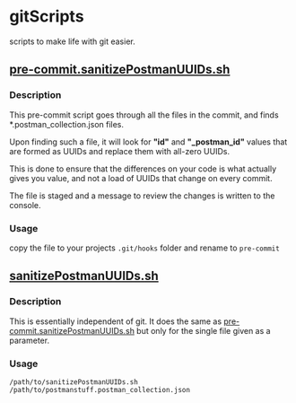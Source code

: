 # gitScripts
scripts to make life with git easier.



## [pre-commit.sanitizePostmanUUIDs.sh](pre-commit.sanitizePostmanUUIDs.sh)

### Description
This pre-commit script goes through all the files in the commit, and finds \*.postman_collection.json files.

Upon finding such a file, it will look for **"id"** and **"_postman_id"** values that are formed as UUIDs and replace them with all-zero UUIDs.

This is done to ensure that the differences on your code is what actually gives you value, and not a load of UUIDs that change on every commit.

The file is staged and a message to review the changes is written to the console.

### Usage

copy the file to your projects `.git/hooks` folder and rename to `pre-commit`


## [sanitizePostmanUUIDs.sh](sanitizePostmanUUIDs.sh)

### Description 
This is essentially independent of git. It does the same as [pre-commit.sanitizePostmanUUIDs.sh](pre-commit.sanitizePostmanUUIDs.sh) but only for the single file given as a parameter.

### Usage
`/path/to/sanitizePostmanUUIDs.sh /path/to/postmanstuff.postman_collection.json`
